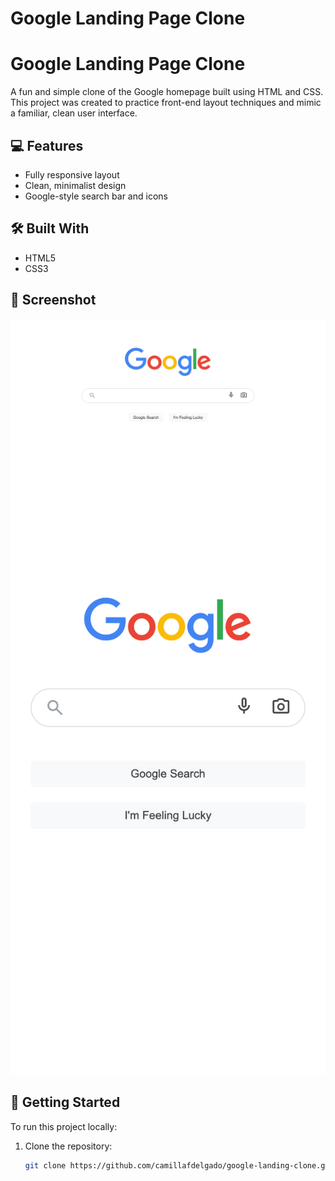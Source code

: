 # Google Landing Page Clone

# Google Landing Page Clone

A fun and simple clone of the Google homepage built using HTML and CSS. This project was created to practice front-end layout techniques and mimic a familiar, clean user interface.

## 💻 Features

- Fully responsive layout
- Clean, minimalist design
- Google-style search bar and icons

## 🛠️ Built With

- HTML5
- CSS3

## 📸 Screenshot

![Desktop Responsive Google Clone Screenshot](./assets/images/desktop-responsive.png)
![iPhone SE Responsive Google Clone Screenshot](./assets/images/iphone-se-responsive.png)

## 🚀 Getting Started

To run this project locally:

1. Clone the repository:
   ```bash
   git clone https://github.com/camillafdelgado/google-landing-clone.git
   ```
